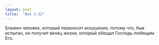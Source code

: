 ```yaml
---
layout: post
title:  "Иак 1:12"
---
```


Блажен человек, который переносит искушение, потому что, быв испытан, он получит венец жизни, который обещал Господь любящим Его.
